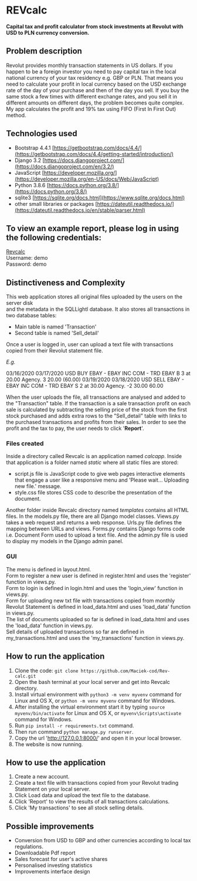 # REVcalc

**Capital tax and profit calculator from stock investments at Revolut with USD to PLN currency conversion.**

## Problem description

Revolut provides monthly transaction statements in US dollars. 
If you happen to be a foreign investor you need to pay capital tax in the local national currency of your tax residency e.g. GBP or PLN. 
That means you need to calculate your profit in local currency based on the USD exchange rate of the day of your purchase and then of the day you sell. 
If you buy the same stock a few times with different exchange rates, and you sell it in different amounts on different days, the problem becomes quite complex.
My app calculates the profit and 19% tax using FIFO (First In First Out) method.

## Technologies used

- Bootstrap 4.4.1
[https://getbootstrap.com/docs/4.4/](https://getbootstrap.com/docs/4.4/getting-started/introduction/)
- Django 3.2
[https://docs.djangoproject.com/](https://docs.djangoproject.com/en/3.2/)
- JavaScript 
[https://developer.mozilla.org/](https://developer.mozilla.org/en-US/docs/Web/JavaScript)
- Python 3.8.6
[https://docs.python.org/3.8/](https://docs.python.org/3.8/)
- sqlite3
[https://sqlite.org/docs.html](https://www.sqlite.org/docs.html)
- other small libraries or packages
[https://dateutil.readthedocs.io/](https://dateutil.readthedocs.io/en/stable/parser.html)

## To view an example report, please log in using the following credentials:

[Revcalc](https://revcalc.pythonanywhere.com/)  
Username: demo  
Password: demo

## Distinctiveness and Complexity

This web application stores all original files uploaded by the users on the server disk   
and the metadata in the SQLLightl database. It also stores all transactions in two database tables: 

- Main table is named 'Transaction'  
- Second table is named 'Sell_detail'  

Once a user is logged in, user can upload a text file with transactions copied from their Revolut statement file.

*E.g.*

03/16/2020 03/17/2020 USD BUY EBAY - EBAY INC COM - TRD EBAY B 3 at 20.00 Agency. 3 20.00 (60.00)
03/19/2020 03/18/2020 USD SELL EBAY - EBAY INC COM - TRD EBAY S 2 at 30.00 Agency. -2 30.00 60.00 

When the user uploads the file, all transactions are analysed and added to the "Transaction" table. If the transaction is a sale transaction profit on each sale is calculated by subtracting the selling price of the stock from the first stock purchased and adds extra rows to the "Sell_detail" table with links to the purchased transactions and profits from their sales. In order to see the profit and the tax to pay, the user needs to click '**Report**'.

### Files created

Inside a directory called Revcalc is an application named *calcapp*.
Inside that application is a folder named *static* where all static files are stored:
- script.js file is JavaScript code to give web pages interactive elements that engage a user like a responsive menu and 'Please wait... Uploading new file.' message.
- style.css file stores CSS code to describe the presentation of the document.

Another folder inside Revcalc directory named *templates* contains all HTML files.
In the models.py file, there are all Django model classes.
Views.py takes a web request and returns a web response.
Urls.py file defines the mapping between URLs and views.
Forms.py contains Django forms code i.e. Document Form used to upload a text file.
And the admin.py file is used to display my models in the Django admin panel.

### GUI 

The menu is defined in layout.html.  
Form to register a new user is defined in register.html and uses the 'register' function in views.py.  
Form to login is defined in login.html and uses the 'login_view' function in views.py.   
Form for uploading new txt file with transactions copied from monthly Revolut Statement is defined in load_data.html and uses 'load_data' function in views.py.  
The list of documents uploaded so far is defined in load_data.html and uses the 'load_data' function in views.py.  
Sell details of uploaded transactions so far are defined in my_transactions.html and uses the 'my_transactions' function in views.py.  

## How to run the application

1. Clone the code: `git clone https://github.com/Maciek-cod/Rev-calc.git`
2. Open the bash terminal at your local server and get into Revcalc directory.
3. Install virtual environment with `python3 -m venv myvenv` command for Linux and OS X, or `python -m venv myvenv` command for Windows.
4. After installing the virtual environment start it by typing `source myvenv/bin/activate` for Linux and OS X, or `myvenv\Scripts\activate` command for Windows.
5. Run `pip install -r requirements.txt` command.
6. Then run command `python manage.py runserver`.
7. Copy the url 'http://127.0.0.1:8000/' and open it in your local browser.
8. The website is now running.

## How to use the application

1. Create a new account. 
2. Create a text file with transactions copied from your Revolut trading Statement on your local server.
3. Click Load data and upload the text file to the database.
4. Click 'Report' to view the results of all transactions calculations.
5. Click 'My transactions' to see all stock selling details.

## Possible improvements

- Conversion from USD to GBP and other currencies according to local tax regulations.
- Downloadable Pdf report
- Sales forecast for user's active shares
- Personalised investing statistics
- Improvements interface design